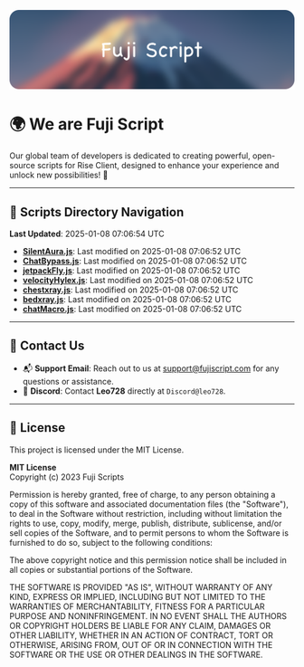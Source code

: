 ![Banner](.github/b.webp)

# 🌍 **We are Fuji Script**

Our global team of developers is dedicated to creating powerful, open-source scripts for Rise Client, designed to enhance your experience and unlock new possibilities! 🌟

---
<!-- SCRIPTS_NAVIGATION_START -->
## 📂 **Scripts Directory Navigation**

**Last Updated**: 2025-01-08 07:06:54 UTC

- **[SilentAura.js](scripts/SilentAura.js)**: Last modified on 2025-01-08 07:06:52 UTC
- **[ChatBypass.js](scripts/ChatBypass.js)**: Last modified on 2025-01-08 07:06:52 UTC
- **[jetpackFly.js](scripts/jetpackFly.js)**: Last modified on 2025-01-08 07:06:52 UTC
- **[velocityHylex.js](scripts/velocityHylex.js)**: Last modified on 2025-01-08 07:06:52 UTC
- **[chestxray.js](scripts/chestxray.js)**: Last modified on 2025-01-08 07:06:52 UTC
- **[bedxray.js](scripts/bedxray.js)**: Last modified on 2025-01-08 07:06:52 UTC
- **[chatMacro.js](scripts/chatMacro.js)**: Last modified on 2025-01-08 07:06:52 UTC

<!-- SCRIPTS_NAVIGATION_END -->

---

## 💬 **Contact Us**  
- 📬 **Support Email**: Reach out to us at [support@fujiscript.com](mailto:support@fujiscript.com) for any questions or assistance.  
- 💬 **Discord**: Contact **Leo728** directly at `Discord@leo728`.

---

## 📜 **License**

This project is licensed under the MIT License.  

**MIT License**  
Copyright (c) 2023 Fuji Scripts  

Permission is hereby granted, free of charge, to any person obtaining a copy of this software and associated documentation files (the "Software"), to deal in the Software without restriction, including without limitation the rights to use, copy, modify, merge, publish, distribute, sublicense, and/or sell copies of the Software, and to permit persons to whom the Software is furnished to do so, subject to the following conditions:  

The above copyright notice and this permission notice shall be included in all copies or substantial portions of the Software.  

THE SOFTWARE IS PROVIDED "AS IS", WITHOUT WARRANTY OF ANY KIND, EXPRESS OR IMPLIED, INCLUDING BUT NOT LIMITED TO THE WARRANTIES OF MERCHANTABILITY, FITNESS FOR A PARTICULAR PURPOSE AND NONINFRINGEMENT. IN NO EVENT SHALL THE AUTHORS OR COPYRIGHT HOLDERS BE LIABLE FOR ANY CLAIM, DAMAGES OR OTHER LIABILITY, WHETHER IN AN ACTION OF CONTRACT, TORT OR OTHERWISE, ARISING FROM, OUT OF OR IN CONNECTION WITH THE SOFTWARE OR THE USE OR OTHER DEALINGS IN THE SOFTWARE.  
